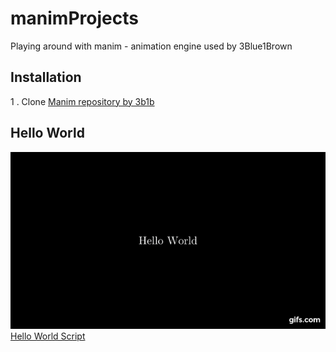 # manimProjects
Playing around with manim - animation engine used by 3Blue1Brown
## Installation
1 . Clone [Manim repository by 3b1b](https://github.com/3b1b/manim) 
## Hello World
![Alt Text](https://github.com/sujay-mahadik/manimProjects/blob/master/gifs/hello_world.gif)
[Hello World Script](https://github.com/sujay-mahadik/manimProjects/blob/master/scripts/hello_world.py)
<!--stackedit_data:
eyJoaXN0b3J5IjpbNzkwMjE2NDI2LDg2MzcwMzQ1Nl19
-->